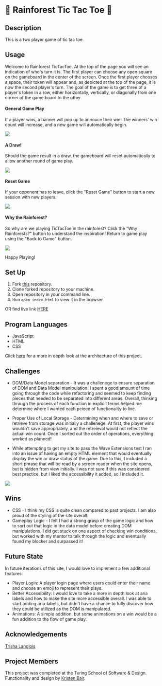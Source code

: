 # 🌿 Rainforest Tic Tac Toe 🌿

## Description
  This is a two player game of tic tac toe.

## Usage
  Welcome to Rainforest TicTacToe. At the top of the page you will see an indication of who's turn it is. The first player can choose any open square on the gameboard in the center of the screen. Once the first player chooses a space, their token will appear and, as depicted at the top of the page, it is now the second player's turn. The goal of the game is to get three of a player's token in a row, either horizontally, vertically, or diagonally from one corner of the game board to the other.<br>
  
#### General Game Play
  If a player wins, a banner will pop up to annouce their win! The winners' win count will increase, and a new game will automatically begin. 
  
![](https://media.giphy.com/media/httFizy6TVVqPaYeXX/giphy.gif)

#### A Draw!
  Should the game result in a draw, the gameboard will reset automatically to allow another round of game play.
  
![](https://media.giphy.com/media/yT4WKoOBXNv76hIyFm/giphy.gif)
  
#### Reset Game
  If your opponent has to leave, click the "Reset Game" button to start a new session with new players.
  
![](https://media.giphy.com/media/int4sf0DPSRmuDQYUe/giphy.gif)

#### Why the Rainforest?
  So why are we playing TicTacToe in the rainforest? Click the "Why Rainforests?" button to understand the inspiration! Return to game play using the "Back to Game" button.
  
![](https://media.giphy.com/media/mcTjKcg0HiQt2jEyHs/giphy.gif)

  Happy Playing!

## Set Up
1. Fork [this](https://github.com/kristenmb/tictactoe) repository.
2. Clone forked repository to your machine.
3. Open repository in your command line.
4. Run `open index.html` to view it in the browser

OR find live link [HERE](https://kristenmb.github.io/tictactoe/)

## Program Languages
* JavaScript
* HTML
* CSS

Click [here](https://gist.github.com/kristenmb/07a3b9c79b42d07a26dc9686c36f330c) for a more in depth look at the architecture of this project. 

## Challenges
* DOM/Data Model separation - It was a challenege to ensure separation of DOM and Data Model manipulation. I spent a good amount of time going through the code while refactoring and seemed to keep finding pieces that needed to be separated into different areas. Overall, thinking through the process of each function in explicit terms helped me determine where I wanted each peiece of functionality to live.

* Proper Use of Local Storage - Determining when and where to save or retrieve from storage was initially a challenege. At first, the player wins wouldn't save appropriately, and the retreieval would not reflect the actual win count. Once I sorted out the order of operations, everything worked as planned! 

* While attempting to get my site to pass the Wave Extensions test I ran into an issue of having an empty HTML element that would eventually display the win or draw status of the game. Due to this, I included a short phrase that will be read by a screen reader when the site opens, but is hidden from view initially. I was not sure if this was considered best practice, but I liked the accessibility it added, so I included it. 

![](https://media.giphy.com/media/AWzOVmOFxc65WS6518/giphy.gif)

## Wins
* CSS - I think my CSS is quite clean compared to past projects. I am also proud of the styling of the site overall.
* Gameplay Logic - I felt I had a strong grasp of the game logic and how to sort out that logic in the data model before creating DOM manipulations. I did get stuck on one aspect of checking win conditions, but worked with my mentor to talk through the logic and eventually found my blocker and surpassed it! 

## Future State
In future iterations of this site, I would love to implement a few additional features:
* Player Login: A player login page where users could enter their name and choose an emoji to represent their plays.
* Better Accessibility: I would love to take a more in depth look at aria labels and how to make the site more accessible overall. I was able to start adding aria-labels, but didn't have a chance to fully discover how they could be utilized as the DOM is manipulated. 
* Animations: A simple addition, but some animations on a win would be a fun addition to the flow of game play. 

## Acknowledgements
[Trisha Langlois](https://github.com/trishalanglois)

## Project Members
This project was completed at the Turing School of Software & Design. Functionality and design by [Kristen Bair](https://github.com/kristenmb).
